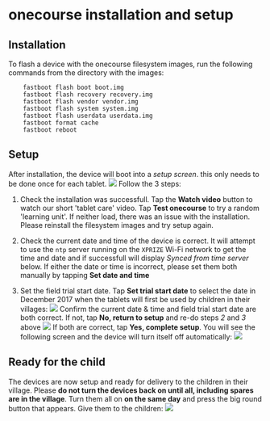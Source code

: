 # onecourse installation and setup

## Installation
To flash a device with the onecourse filesystem images, run the following commands from the directory with the images:


        fastboot flash boot boot.img
        fastboot flash recovery recovery.img
        fastboot flash vendor vendor.img
        fastboot flash system system.img
        fastboot flash userdata userdata.img
        fastboot format cache
        fastboot reboot



## Setup
After installation, the device will boot into a _setup screen_. this only needs to be done once for each tablet. ![](https://onebillion.org/img/xprize/setup-ss/screen1.png) Follow the 3 steps:

1. Check the installation was successfull. Tap the **Watch video** button to watch our short 'tablet care' video. Tap **Test onecourse** to try a random 'learning unit'. If neither load, there was an issue with the installation. Please reinstall the filesystem images and try setup again.

2. Check the current date and time of the device is correct. It will attempt to use the `ntp` server running on the `XPRIZE` Wi-Fi network to get the time and date and if successfull will display _Synced from time server_ below. If either the date or time is incorrect, please set them both manually by tapping **Set date and time**

3. Set the field trial start date. Tap **Set trial start date** to select the date in December 2017 when the tablets will first be used by children in their villages: ![](https://onebillion.org/img/xprize/setup-ss/screen2.png) Confirm the current date & time and field trial start date are both correct. If not, tap **No, return to setup** and re-do steps _2_ and _3_ above ![](https://onebillion.org/img/xprize/setup-ss/screen3.png) If both are correct, tap **Yes, complete setup**. You will see the following screen and the device will turn itself off automatically: ![](https://onebillion.org/img/xprize/setup-ss/screen4.png)


## Ready for the child
The devices are now setup and ready for delivery to the children in their village. Please **do not turn the devices back on until all, including spares are in the village**. Turn them all on **on the same day** and press the big round button that appears. Give them to the children:
![](https://onebillion.org/img/xprize/setup-ss/screen5.png)
